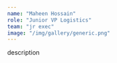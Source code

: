 ```yaml
---
name: "Maheen Hossain"
role: "Junior VP Logistics"
team: "jr exec"
image: "/img/gallery/generic.png"
---
```


description